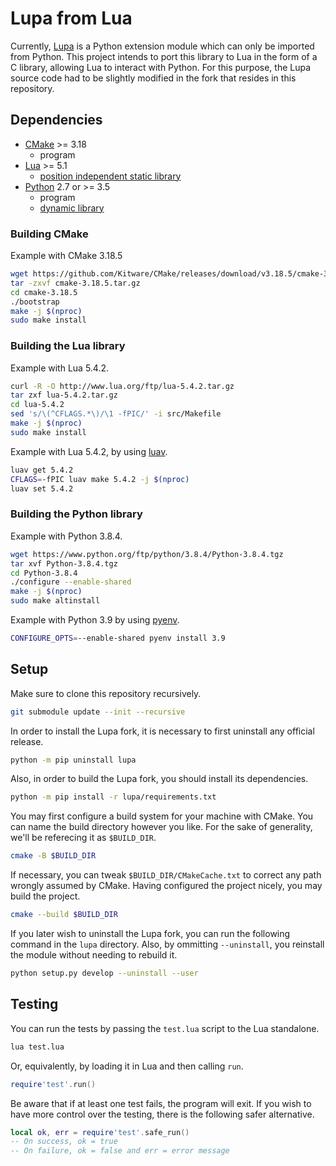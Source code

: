 # Lupa from Lua

Currently, [Lupa] is a Python extension module which can only be imported from Python. This project intends to port this library to Lua in the form of a C library, allowing Lua to interact with Python.
For this purpose, the Lupa source code had to be slightly modified in the fork that resides in this repository.

## Dependencies

* [CMake] >= 3.18
  * program
* [Lua] >= 5.1
  * [position independent static library](#building-the-lua-library)
* [Python] 2.7 or >= 3.5
  * program
  * [dynamic library](#building-the-python-library)

### Building CMake

Example with CMake 3.18.5

```sh
wget https://github.com/Kitware/CMake/releases/download/v3.18.5/cmake-3.18.5.tar.gz
tar -zxvf cmake-3.18.5.tar.gz
cd cmake-3.18.5
./bootstrap
make -j $(nproc)
sudo make install
```

### Building the Lua library

Example with Lua 5.4.2.

```sh
curl -R -O http://www.lua.org/ftp/lua-5.4.2.tar.gz
tar zxf lua-5.4.2.tar.gz
cd lua-5.4.2
sed 's/\(^CFLAGS.*\)/\1 -fPIC/' -i src/Makefile
make -j $(nproc)
sudo make install
```

Example with Lua 5.4.2, by using [luav].

```sh
luav get 5.4.2
CFLAGS=-fPIC luav make 5.4.2 -j $(nproc)
luav set 5.4.2
```

### Building the Python library

Example with Python 3.8.4.

```sh
wget https://www.python.org/ftp/python/3.8.4/Python-3.8.4.tgz
tar xvf Python-3.8.4.tgz
cd Python-3.8.4
./configure --enable-shared
make -j $(nproc)
sudo make altinstall
```

Example with Python 3.9 by using [pyenv].

```sh
CONFIGURE_OPTS=--enable-shared pyenv install 3.9
```

## Setup

Make sure to clone this repository recursively.

```sh
git submodule update --init --recursive
```

In order to install the Lupa fork, it is necessary to first uninstall any official release.

```sh
python -m pip uninstall lupa
```

Also, in order to build the Lupa fork, you should install its dependencies.

```sh
python -m pip install -r lupa/requirements.txt
```

You may first configure a build system for your machine with CMake. You can name the build directory however you like. For the sake of generality, we'll be referecing it as `$BUILD_DIR`.

```sh
cmake -B $BUILD_DIR
```

If necessary, you can tweak `$BUILD_DIR/CMakeCache.txt` to correct any path wrongly assumed by CMake. Having configured the project nicely, you may build the project.

```sh
cmake --build $BUILD_DIR
```

If you later wish to uninstall the Lupa fork, you can run the following command in the `lupa` directory.
Also, by ommitting `--uninstall`, you reinstall the module without needing to rebuild it.

```sh
python setup.py develop --uninstall --user
```

## Testing

You can run the tests by passing the `test.lua` script to the Lua standalone.

```sh
lua test.lua
```

Or, equivalently, by loading it in Lua and then calling `run`.

```lua
require'test'.run()
```

Be aware that if at least one test fails, the program will exit. If you wish to have more control over the testing, there is the following safer alternative.

```lua
local ok, err = require'test'.safe_run()
-- On success, ok = true
-- On failure, ok = false and err = error message
```

[Lupa]: https://github.com/scoder/lupa
[CMake]: https://cmake.org/
[Lua]: https://www.lua.org/
[Python]: https://www.python.org/
[pyenv]: https://github.com/pyenv/pyenv
[luav]: https://github.com/guidanoli/luav

